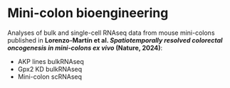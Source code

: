 # Mini-colon bioengineering
Analyses of bulk and single-cell RNAseq data from mouse mini-colons published in **Lorenzo-Martín et al. _Spatiotemporally resolved colorectal oncogenesis in mini-colons ex vivo_ (Nature, 2024)**:

- AKP lines bulkRNAseq
- Gpx2 KD bulkRNAseq
- Mini-colon scRNAseq
